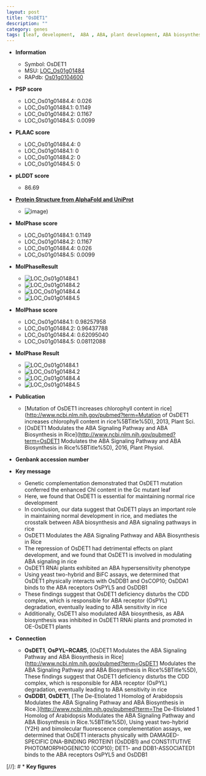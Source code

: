 ```yaml
---
layout: post
title: "OsDET1"
description: ""
category: genes
tags: [leaf, development,  ABA , ABA, plant development, ABA biosynthesis]
---
```


* **Information**  
    + Symbol: OsDET1  
    + MSU: [LOC_Os01g01484](http://rice.plantbiology.msu.edu/cgi-bin/ORF_infopage.cgi?orf=LOC_Os01g01484)  
    + RAPdb: [Os01g0104600](http://rapdb.dna.affrc.go.jp/viewer/gbrowse_details/irgsp1?name=Os01g0104600)  

* **PSP score**  
    + LOC_Os01g01484.4: 0.026 
    + LOC_Os01g01484.1: 0.1149 
    + LOC_Os01g01484.2: 0.1167 
    + LOC_Os01g01484.5: 0.0099 

* **PLAAC score**  
    + LOC_Os01g01484.4: 0 
    + LOC_Os01g01484.1: 0 
    + LOC_Os01g01484.2: 0 
    + LOC_Os01g01484.5: 0 

* **pLDDT score**
    + 86.69

* **[Protein Structure from AlphaFold and UniProt](https://www.uniprot.org/uniprotkb/Q658D0/entry#structure)**
    + ![image](https://ricepsp.github.io/images/Q6/AF-Q658D0-F1.png))

* **MolPhase score**
    + LOC_Os01g01484.1: 0.1149
    + LOC_Os01g01484.2: 0.1167
    + LOC_Os01g01484.4: 0.026
    + LOC_Os01g01484.5: 0.0099

* **MolPhaseResult**
    + ![LOC_Os01g01484.1](https://ricepsp.github.io/pictures/LOC_Os01g/LOC_Os01g01484.1.png)
    + ![LOC_Os01g01484.2](https://ricepsp.github.io/pictures/LOC_Os01g/LOC_Os01g01484.2.png)
    + ![LOC_Os01g01484.4](https://ricepsp.github.io/pictures/LOC_Os01g/LOC_Os01g01484.4.png)
    + ![LOC_Os01g01484.5](https://ricepsp.github.io/pictures/LOC_Os01g/LOC_Os01g01484.5.png)

* **MolPhase score**
    + LOC_Os01g01484.1: 0.98257958
    + LOC_Os01g01484.2: 0.96437788
    + LOC_Os01g01484.4: 0.62095040
    + LOC_Os01g01484.5: 0.08112088

* **MolPhase Result**
    + ![LOC_Os01g01484.1](https://304243504.github.io/Pictures/LOC_Os01g/LOC_Os01g01484.1.png)
    + ![LOC_Os01g01484.2](https://304243504.github.io/Pictures/LOC_Os01g/LOC_Os01g01484.2.png)
    + ![LOC_Os01g01484.4](https://304243504.github.io/Pictures/LOC_Os01g/LOC_Os01g01484.4.png)
    + ![LOC_Os01g01484.5](https://304243504.github.io/Pictures/LOC_Os01g/LOC_Os01g01484.5.png)

* **Publication**  
    + [Mutation of OsDET1 increases chlorophyll content in rice](http://www.ncbi.nlm.nih.gov/pubmed?term=Mutation of OsDET1 increases chlorophyll content in rice%5BTitle%5D), 2013, Plant Sci.
    + [OsDET1 Modulates the ABA Signaling Pathway and ABA Biosynthesis in Rice](http://www.ncbi.nlm.nih.gov/pubmed?term=OsDET1 Modulates the ABA Signaling Pathway and ABA Biosynthesis in Rice%5BTitle%5D), 2016, Plant Physiol.

* **Genbank accession number**  

* **Key message**  
    + Genetic complementation demonstrated that OsDET1 mutation conferred the enhanced Chl content in the Gc mutant leaf
    + Here, we found that OsDET1 is essential for maintaining normal rice development
    + In conclusion, our data suggest that OsDET1 plays an important role in maintaining normal development in rice, and mediates the crosstalk between ABA biosynthesis and ABA signaling pathways in rice
    + OsDET1 Modulates the ABA Signaling Pathway and ABA Biosynthesis in Rice
    + The repression of OsDET1 had detrimental effects on plant development, and we found that OsDET1 is involved in modulating ABA signaling in rice
    + OsDET1 RNAi plants exhibited an ABA hypersensitivity phenotype
    + Using yeast two-hybrid and BiFC assays, we determined that OsDET1 physically interacts with OsDDB1 and OsCOP10; OsDDA1 binds to the ABA receptors OsPYL5 and OsDDB1
    + These findings suggest that OsDET1 deficiency disturbs the CDD complex, which is responsible for ABA receptor (OsPYL) degradation, eventually leading to ABA sensitivity in rice
    + Additionally, OsDET1 also modulated ABA biosynthesis, as ABA biosynthesis was inhibited in OsDET1 RNAi plants and promoted in OE-OsDET1 plants

* **Connection**  
    + __OsDET1__, __OsPYL~RCAR5__, [OsDET1 Modulates the ABA Signaling Pathway and ABA Biosynthesis in Rice](http://www.ncbi.nlm.nih.gov/pubmed?term=OsDET1 Modulates the ABA Signaling Pathway and ABA Biosynthesis in Rice%5BTitle%5D), These findings suggest that OsDET1 deficiency disturbs the CDD complex, which is responsible for ABA receptor (OsPYL) degradation, eventually leading to ABA sensitivity in rice
    + __OsDDB1__, __OsDET1__, [The De-Etiolated 1 Homolog of Arabidopsis Modulates the ABA Signaling Pathway and ABA Biosynthesis in Rice.](http://www.ncbi.nlm.nih.gov/pubmed?term=The De-Etiolated 1 Homolog of Arabidopsis Modulates the ABA Signaling Pathway and ABA Biosynthesis in Rice.%5BTitle%5D), Using yeast two-hybrid (Y2H) and bimolecular fluorescence complementation assays, we determined that OsDET1 interacts physically with DAMAGED-SPECIFIC DNA-BINDING PROTEIN1 (OsDDB1) and CONSTITUTIVE PHOTOMORPHOGENIC10 (COP10); DET1- and DDB1-ASSOCIATED1 binds to the ABA receptors OsPYL5 and OsDDB1

[//]: # * **Key figures**  


